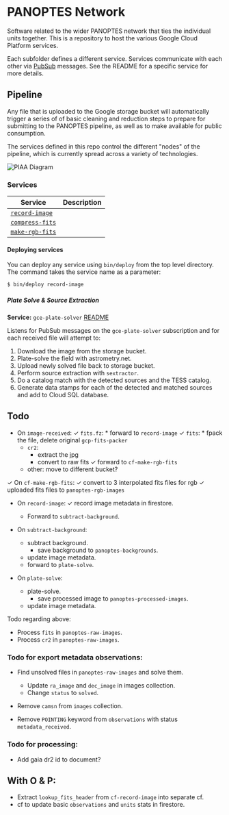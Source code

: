 # PANOPTES Network

Software related to the wider PANOPTES network that ties the individual units together.
This is a repository to host the various Google Cloud Platform services.

Each subfolder defines a different service. Services communicate with each other
via [PubSub](https://cloud.google.com/pubsub/) messages. See the README for a
specific service for more details.

## Pipeline

Any file that is uploaded to the Google storage bucket will automatically trigger
a series of of basic cleaning and reduction steps to prepare for submitting to
the PANOPTES pipeline, as well as to make available for public consumption.

The services defined in this repo control the different "nodes" of the pipeline,
which is currently spread across a variety of technologies.

![PIAA Diagram](resources/PIAA_diagram.png)

### Services

| Service                                    | Description |
|--------------------------------------------|--------------|
| [`record-image`](record-image/README.md)   |
| [`compress-fits`](compress-fits/README.md) |
| [`make-rgb-fits`](make-rgb-fits/README.md) |

#### Deploying services

You can deploy any service using `bin/deploy` from the top level directory. The
command takes the service name as a parameter:

```bash
$ bin/deploy record-image
```

##### Plate Solve & Source Extraction
**Service:** `gce-plate-solver`
[README](gce-plate-solver/README.md)

Listens for PubSub messages on the `gce-plate-solver` subscription and for each received
file will attempt to:

1. Download the image from the storage bucket.
2. Plate-solve the field with astrometry.net.
3. Upload newly solved file back to storage bucket.
4. Perform source extraction with `sextractor`.
5. Do a catalog match with the detected sources and the TESS catalog.
6. Generate data stamps for each of the detected and matched sources and add to Cloud SQL database.




## Todo

* On `image-received`:
    ✓ `fits.fz`:
        * forward to `record-image`
    ✓ `fits`:
        * fpack the file, delete original `gcp-fits-packer`
    * `cr2`:
        * extract the jpg
        * convert to raw fits
        ✓ forward to `cf-make-rgb-fits`
    * other: move to different bucket?

✓ On `cf-make-rgb-fits`:
    ✓ convert to 3 interpolated fits files for rgb
    ✓ uploaded fits files to `panoptes-rgb-images`

* On `record-image`:
    ✓ record image metadata in firestore.
    * Forward to `subtract-background`.

* On `subtract-background`:
    * subtract background.
        * save background to `panoptes-backgrounds`.
    * update image metadata.
    * forward to `plate-solve`.

* On `plate-solve`:
    * plate-solve.
        * save processed image to `panoptes-processed-images`.
    * update image metadata.


Todo regarding above:

* Process `fits` in `panoptes-raw-images`.
* Process `cr2` in `panoptes-raw-images`.

### Todo for export metadata observations:

* Find unsolved files in `panoptes-raw-images` and solve them.
    * Update `ra_image` and `dec_image` in images collection.
    * Change `status` to `solved`.

* Remove `camsn` from `images` collection.
* Remove `POINTING` keyword from `observations` with status `metadata_received`.

### Todo for processing:

* Add gaia dr2 id to document?


## With O & P:

* Extract `lookup_fits_header` from `cf-record-image` into separate cf.
* cf to update basic `observations` and `units` stats in firestore.
